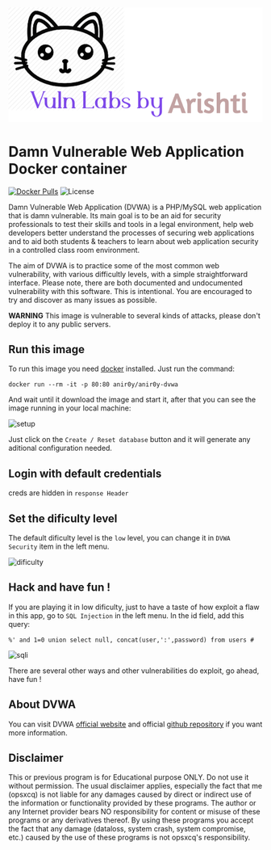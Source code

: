 ![logo](https://github.com/anir0y/docker-vulnerable-dvwa/blob/master/dvwa/dvwa/images/login_logo.png)

# Damn Vulnerable Web Application Docker container
[![Docker Pulls](https://img.shields.io/docker/pulls/vulnerables/web-dvwa.svg?style=plastic)](https://hub.docker.com/r/anir0y/anir0y-dvwa)
![License](https://img.shields.io/badge/License-GPL-blue.svg?style=plastic)

Damn Vulnerable Web Application (DVWA) is a PHP/MySQL web application that is damn vulnerable. Its main goal is to be an aid for security professionals to test their skills and tools in a legal environment, help web developers better understand the processes of securing web applications and to aid both students & teachers to learn about web application security in a controlled class room environment.

The aim of DVWA is to practice some of the most common web vulnerability, with various difficultly levels, with a simple straightforward interface. Please note, there are both documented and undocumented vulnerability with this software. This is intentional. You are encouraged to try and discover as many issues as possible.

**WARNING** This image is vulnerable to several kinds of attacks, please don't deploy it to any public servers.

## Run this image

To run this image you need [docker](http://docker.com) installed. Just run the command:

    docker run --rm -it -p 80:80 anir0y/anir0y-dvwa

And wait until it download the image and start it, after that you can see the image running in your local machine:

![setup](https://github.com/opsxcq/docker-vulnerable-dvwa/blob/master/setup.png?raw=tru)

Just click on the ```Create / Reset database``` button and it will generate any aditional configuration needed.

## Login with default credentials

creds are hidden in `response Header`

## Set the dificulty level

The default dificulty level is the ```low``` level, you can change it in ```DVWA Security``` item in the left menu.

![dificulty](https://github.com/opsxcq/docker-vulnerable-dvwa/blob/master/setup-dificulty.png?raw=tru)

## Hack and have fun !

If you are playing it in low dificulty, just to have a taste of how exploit a flaw in this app, go to ```SQL Injection``` in the left menu.
In the id field, add this query: 

	%' and 1=0 union select null, concat(user,':',password) from users #

![sqli](https://github.com/opsxcq/docker-vulnerable-dvwa/blob/master/sqli.png?raw=true)

There are several other ways and other vulnerabilities do exploit, go ahead, have fun !

## About DVWA

You can visit DVWA [official website](http://www.dvwa.co.uk/) and official [github repository](https://github.com/ethicalhack3r/DVWA) if you want more information.

## Disclaimer

This or previous program is for Educational purpose ONLY. Do not use it without permission. The usual disclaimer applies, especially the fact that me (opsxcq) is not liable for any damages caused by direct or indirect use of the information or functionality provided by these programs. The author or any Internet provider bears NO responsibility for content or misuse of these programs or any derivatives thereof. By using these programs you accept the fact that any damage (dataloss, system crash, system compromise, etc.) caused by the use of these programs is not opsxcq's responsibility.
